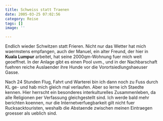 ```yaml
---
title: Schweiss statt Traenen
date: 2005-03-25 07:02:56
category: Reise
tags: []
image: ''

---
```


Endlich wieder Schwitzen statt Frieren. Nicht nur das Wetter hat mich waermstens empfangen, auch der Manuel, ein alter Freund, der hier in **Kuala Lumpur** arbeitet, hat seine 2000qm-Wohnung fuer mich weit geoeffnet. In der Anlage gibt es einen Pool uvm., und in der Nachbarschaft fuehren reiche Auslaender ihre Hunde vor die Vorortsiedlungshaeuser Gasse.

Nach 24 Stunden Flug, Fahrt und Warterei bin ich dann noch zu Fuss durch KL ge- und hab mich gleich mal verlaufen. Aber so lerne ich Staedte kennen. Hier herrscht ein besonderes interkulturelles Zusammenleben, da alle Religionen per Verfassung gleichgestellt sind. Ich werde bald mehr berichten koennen, nur die Internetverfuegbarkeit gilt nicht fuer Rucksacktouristen, weshalb die Abstaende zwischen meinen Eintraegen groesser als ueblich sind.
